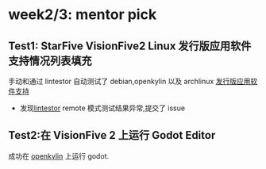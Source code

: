 # week2/3: mentor pick

## Test1: StarFive VisionFive2 Linux 发行版应用软件支持情况列表填充
手动和通过 lintestor 自动测试了 debian,openkylin 以及 archlinux [发行版应用软件支持](https://github.com/ruyisdk/support-matrix/compare/main...panglars:support-matrix:main)

+ 发现[lintestor](https://github.com/255doesnotexist/lintestor/issues/16) remote 模式测试结果异常,提交了 issue

## Test2:在 VisionFive 2 上运行 Godot Editor

成功在 [openkylin](https://github.com/panglars/support-matrix/tree/main/VisionFive2/openKylin#godot
) 上运行 godot.


